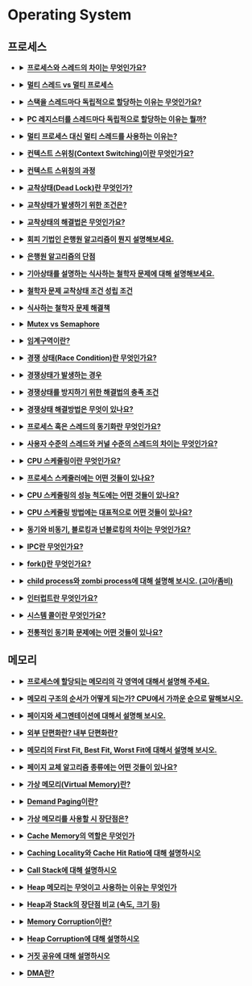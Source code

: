 # Operating System

   <div class="page-body">
      <h2>프로세스</h2>
      <ul>
         <li>
            <details>
               <summary><span style="border-bottom:0.05em solid"><strong>프로세스와 스레드의 차이는 무엇인가요? </strong></span></summary>
               <p>프로세스는 컴퓨터에서 실행중인 프로그램을 말하고 고유한 공간과 자원을 할당 받아 사용합니다.  반면 스레드는 프로세스 안에서 실행되는 여러 흐름의 단위로 프로세스 내의 자원을 공유하고 고유한 stack만을 각자 할당 받습니다. </p>
            </details>
         </li>
      </ul>
      <ul>
         <li>
            <details>
               <summary><strong><span style="border-bottom:0.05em solid">멀티 스레드 vs 멀티 프로세스</span></strong></summary>
               <p>멀티 스레드는 멀티 프로세스보다 적은 메모리 공간을 차지하고 Context Switching이 빠르다는 장점이 있지만, 오류로 인해 하나의 스레드가 종료되면 전체 스레드가 종료될 수 있다는 점과 동기화 문제를 가지고 있다. </p>
               <p>반면, 멀티 프로세싱 방식은 하나의 프로세스가 죽더라도 다른 프로세스에는 영향을 끼치지 않고 정상적으로 수행된다는 장점이 있지만, 멀티 스레드보다 많은 메모리 공간과 CPU 시간을 차지한다는 단점이 존재한다. 이 두 가지는 동시에 여러 작업을 수행한다는 점에서 같지만 적용해야 하는 시스템에 따라 적합/부적합이 구분된다. 따라서 대상 시스템의 특징에 따라 적합한 동작 방식을 선택하고 적용해야 한다</p>
            </details>
         </li>
      </ul>
      <ul>
         <li>
            <details>
               <summary><strong><span style="border-bottom:0.05em solid">스택을 스레드마다 독립적으로 할당하는 이유는 무엇인가요?</span></strong></summary>
               <p>스택은 함수 호출시 전달되는 인자, 복귀 주소값 및 함수 내에서 선언하는 변수 등을 저장하기 위해 사용되는 메모리 공간입니다. 스택 메모리 공간이 독립적이라는 것은 독립적인 함수 호출이 가능함을 의미하고 이는 독립적인 실행 흐름이 추가된다는 것이다. 따라서 스레드의 정의에 따라 독립적인 실행 흐름을 추가하기 위한 최소 조건으로 독립된 스택을 할당하는 것이다.</p>
            </details>
         </li>
      </ul>
      <ul>
         <li>
            <details>
               <summary><strong><span style="border-bottom:0.05em solid">PC 레지스터를 스레드마다 독립적으로 할당하는 이유는 뭘까?</span></strong></summary>
               <p>PC 값은 스레드가 명령어의 어디까지 수행했는지를 나타내게 된다. 스레드는 CPU를 할당받았다가 스케줄러에 의해 다시 선점당한다. 그렇기 때문에 명령어가 연속적으로 수행되지 못하고 어느 부분까지 수행했는지 기억할 필요가 있다. 따라서 PC 레지스터를 독립적으로 할당한다.</p>
            </details>
         </li>
      </ul>
      <ul>
         <li>
            <details>
               <summary><strong><span style="border-bottom:0.05em solid">멀티 프로세스 대신 멀티 스레드를 사용하는 이유는?</span></strong></summary>
               <figure/></a></figure>
               <ul>
                  <li>프로그램을 여러 개 키는 것보다 하나의 프로그램 안에서 여러 작업을 해결하는 것이 더욱 효율적이기 때문이다.</li>
               </ul>
               <ul>
                  <li><span style="border-bottom:0.05em solid">프로세스를 생성하여 자원을 할당하는 시스템 콜이 줄어들어 자원을 효율적으로 관리할 수 있다</span><strong>.</strong></li>
               </ul>
               <ul>
                  <li><span style="border-bottom:0.05em solid">Context Switching시, 캐시 메모리를 비울 필요가 없기 때문에 비용이 적고 더 빠르다</span>.-&gt; 스레드는 Stack 영역만 초기화하면 되기 때문이다.</li>
               </ul>
               <ul>
                  <li>스레드는 프로세스 내의 메모리를 공유하기 때문에 <span style="border-bottom:0.05em solid">데이터 전달이 간단하므로 IPC에 비해 비용이 적고 더 빠르다</span>. -&gt; 스레드는 프로세스의 Stack 영역을 제외한 모든 메모리를 공유하기 때문이다.</li>
               </ul>
            </details>
         </li>
      </ul>
      <ul>
         <li>
            <details>
               <summary><strong><span style="border-bottom:0.05em solid">컨텍스트 스위칭(Context Switching)이란 무엇인가요?</span></strong></summary>
               <p>여러 프로세스를 처리해야 하는 상황에서 현재 진행중인 Task(프로세스, 스레드)의 상태를 PCB에 저장하고 다음에 진행할 Task의 상태값을 읽어 적용하는 과정을 말한다.</p>
            </details>
         </li>
      </ul>
      <ul>
         <li>
            <details>
               <summary><strong><span style="border-bottom:0.05em solid">컨텍스트 스위칭의 과정</span></strong></summary>
               <ul>
                  <li>Task의 대부분 정보는 Register에 저장되고 PCB로 관리된다.</li>
               </ul>
               <ul>
                  <li>현재 실행하고 있는 Task의 PCB 정보를 저장한다.</li>
               </ul>
               <ul>
                  <li>다음 실행할 Task의 PCB 정보를 읽어 Register에 적재하고 CPU가 이전에 진행했던 과정을 연속적으로 수행할 수 있다.</li>
               </ul>
            </details>
         </li>
      </ul>
      <ul>
         <li>
            <details>
               <summary><strong><span style="border-bottom:0.05em solid">교착상태(Dead Lock)란 무엇인가?</span></strong></summary>
               <p>교착 상태는 자원을 여러 곳에서 사용하려고 할 때 발생하는 문제이다.</p>
               <p>서로 원하는 자원이 상대방에게 할당되어 있어 두 프러세스가 무한정 wait 상태에 빠지게 되는 상황.</p>
               <figure/></a></figure>
            </details>
         </li>
      </ul>
      <ul>
         <li>
            <details>
               <summary><strong><span style="border-bottom:0.05em solid">교착상태가 발생하기 위한 조건은?</span></strong></summary>
               <p>4가지 중 하나라도 성립하지 않으면 데드락은 발생하지 않습니다.</p>
               <ol>
                  <li><strong>상호 배제(Mutual exclusion) : </strong>자원은 한번에 한 프로세스만 사용할 수 있음</li>
               </ol>
               <ol>
                  <li><strong>점유 대기(Hold and wait) : </strong>최소한 하나의 자원을 점유하고 있으면서 다른 프로세스에 할당되어 사용하고 있는 자원을 추가로 점유하기 위해 대기하는 프로세스가 존재해야 함</li>
               </ol>
               <ol>
                  <li><strong>비선점(No preemption) : </strong>다른 프로세스에 할당된 자원은 사용이 끝날 때까지 강제로 빼앗을 수 없음</li>
               </ol>
               <ol>
                  <li><strong>순환 대기(Circular wait) : </strong>프로세스의 집합에서 순환 형태로 자원을 대기하고 있어야 함</li>
               </ol>
            </details>
         </li>
      </ul>
      <ul>
         <li>
            <details>
               <summary><span style="border-bottom:0.05em solid"><strong>교착상태의 해결법은 무엇인가요?</strong></span></summary>
               <ol>
                  <li>
                     <strong>예방(prevention)</strong>
                     <p>교착 상태 발생 조건 중 하나를 제거하면서 해결한다 (자원 낭비 엄청 심함)</p>
                     <ul>
                        <li>상호배제 부정 : 여러 프로세스가 공유 자원 사용</li>
                     </ul>
                     <ul>
                        <li>점유대기 부정 : 프로세스 실행전 모든 자원을 할당</li>
                     </ul>
                     <ul>
                        <li>비선점 부정 : 자원 점유 중인 프로세스가 다른 자원을 요구할 때 가진 자원 반납</li>
                     </ul>
                     <ul>
                        <li>순환대기 부정 : 자원에 고유번호 할당 후 순서대로 자원 요구</li>
                     </ul>
                  </li>
               </ol>
               <ol>
                  <li>
                     <strong>회피(avoidance) - </strong>교착 상태 발생 시 피해나가는 방법
                     <p>은행원 알고리즘(Banker&#x27;s Algorithm)
                     <div class="indented">
                        <p>은행에서 모든 고객의 요구가 충족되도록 현금을 할당하는데서 유래함</p>
                        <p>프로세스가 자원을 요구할 때, 시스템은 자원을 할당한 후에도 안정 상태로 남아있으면 자원할당, 아니면 할당을 거부하고 다른 프로세스 들이 자원을 해지할때까지 대기하는 방법</p>
                     </div>
                     </p>
                  </li>
               </ol>
               <ol>
                  <li>
                     <strong>탐지(Detection) &amp; 회복</strong>
                     <p>은행원 알고리즘과 유사한 방식 vs 자원 할당 그래프를 통해 교착 상태를 탐지함</p>
                     <p>자원 요청 시, 탐지 알고리즘을 실행시켜 그에 대한 오버헤드 발생함</p>
                  </li>
               </ol>
               <ol>
                  <li>
                     <strong>회복(Recovery) - </strong>교착 상태 일으킨 프로세스를 종료하거나, 할당된 자원을 해제시켜 회복시키는 방법
                     <p><strong>프로세스 종료 방법</strong></p>
                     <ul>
                        <li>교착 상태의 프로세스를 모두 중지</li>
                     </ul>
                     <ul>
                        <li>교착 상태가 제거될 때까지 하나씩 프로세스 중지</li>
                     </ul>
                     <p><strong>자원 선점 방법</strong></p>
                     <ul>
                        <li>교착 상태의 프로세스가 점유하고 있는 자원을 선점해 다른 프로세스에게 할당 (해당 프로세스 일시정지 시킴)</li>
                     </ul>
                     <ul>
                        <li>우선 순위가 낮은 프로세스나 수행 횟수 적은 프로세스 위주로 프로세스 자원 선점</li>
                     </ul>
                  </li>
               </ol>
               <ol>
                  <li><strong>무시</strong></li>
               </ol>
            </details>
         </li>
      </ul>
      <ul>
         <li>
            <details>
               <summary><span style="border-bottom:0.05em solid"><strong>회피 기법인 은행원 알고리즘이 뭔지 설명해보세요.</strong></span></summary>
               <p>은행원 알고리즘은 은행에서 현금을 할당하는 것에서 유래한 알고리즘입니다.</p>
               <p>프로세스가 자원을 요구할때 자원을 할당한 후에도 안정 상태이면 자원을 할당하고, 그렇지 않으면 다른 자원이 해제될때까지 대기했다가 자원을 할당합니다.</p>
            </details>
         </li>
      </ul>
      <ul>
         <li>
            <details>
               <summary><span style="border-bottom:0.05em solid"><strong>은행원 알고리즘의 단점</strong></span></summary>
               <ul>
                  <li>할당할 수 있는 자원수가 일정 해야함</li>
               </ul>
               <ul>
                  <li>항상 불안전 상태를 방지해야 하므로 <strong>자원 이용도가 낮다</strong></li>
               </ul>
               <ul>
                  <li><strong>최대 자원 요구량</strong>을 미리 알아야 한다.</li>
               </ul>
               <ul>
                  <li>프로세스들은 유한한 시간 안에 자원을 반납해야 한다.</li>
               </ul>
            </details>
         </li>
      </ul>
      <ul>
         <li>
            <details>
               <summary><span style="border-bottom:0.05em solid"><strong>기아상태를 설명하는 식사하는 철학자 문제에 대해 설명해보세요.</strong></span></summary>
               <ol>
                  <li>일정 시간 생각을 한다.</li>
               </ol>
               <ol>
                  <li>왼쪽 포크가 사용 가능해질 때까지 대기한다. 만약 사용 가능하다면 집어든다.</li>
               </ol>
               <ol>
                  <li>오른쪽 포크가 사용 가능해질 때까지 대기한다. 만약 사용 가능하다면 집어든다.</li>
               </ol>
               <ol>
                  <li>양쪽의 포크를 잡으면 일정 시간만큼 식사를 한다.</li>
               </ol>
               <ol>
                  <li>오른쪽 포크를 내려놓는다.</li>
               </ol>
               <ol>
                  <li>왼쪽 포크를 내려놓는다.</li>
               </ol>
               <ol>
                  <li>다시 1번으로 돌아간다.</li>
               </ol>
            </details>
         </li>
      </ul>
      <ul>
         <li>
            <details>
               <summary><span style="border-bottom:0.05em solid"><strong>철학자 문제 교착상태 조건 성립 조건</strong></span></summary>
               <p><strong>상호 배제 -&gt; </strong>젓가락은 한 번에 한 철학자만 사용할 수 있습니다.</p>
               <p><strong>점유와 대기 -&gt;</strong> 왼쪽 젓가락을 점유하면서 오른쪽 젓가락을 대기합니다.</p>
               <p><strong>비선점 -&gt; </strong>이미 누군가가 집어 든 젓가락을 강제로 뺏을 수 없습니다.</p>
               <p><strong>환형 대기 -&gt; </strong>모든 철학자들이 오른쪽에 앉은 철학자가 젓가락을 놓기를 기다립니다.</p>
            </details>
         </li>
      </ul>
      <ul>
         <li>
            <details>
               <summary><span style="border-bottom:0.05em solid"><strong>식사하는 철학자 문제 해결책</strong></span></summary>
               <ol>
                  <li>모두 젓가락을 내려두고 랜덤시간동안 기다린 다음 식사 (기아현상이 발생할 수 있는 가능성이 남아 있음)</li>
               </ol>
               <ol>
                  <li>
                     뮤텍스 - <mark class="highlight-gray">(화장실이 하나밖에 없는 식당)</mark>
                     <p>공유된 자원의 데이터를 여러 쓰레드가 접근하는 것을 막는 것</p>
                     <p>식사할 수 있는 상황을 하나의 key로 관리</p>
                     <p>오직 하나의 쓰레드만이 동일한 시점에 뮤텍스를 얻어 임계 영역(Critical Section)에 들어올 수 있다. 그리고 오직 이 쓰레드만이 임계 영역에서 나갈 때 뮤텍스를 해제할 수 있다.</p>
                     <p>Critical Section을 가진 쓰레드들의 Running tme이 서로 겹치지 않게 각각 단독으로 실행되게 하는 기술</p>
                  </li>
               </ol>
               <ol>
                  <li>
                     세마포어 -<mark class="highlight-gray"> (화장실이 여러개인 식당)</mark>
                     <p>공유된 자원의 데이터를 여러 프로세스가 접근하는 것을 막는 것</p>
                     <p>Signaling mechanism. 현재 공유자원에 접근할 수 있는 쓰레드, 프로세스의 수를 나타내는 값을 두어 상호배제를 달성하는 기법</p>
                     <p>락을 걸지 않은 쓰레드도 Signal을 보내 락을 해제할 수 있다는</p>
                  </li>
               </ol>
            </details>
         </li>
      </ul>
      <ul>
         <li>
            <details>
               <summary><span style="border-bottom:0.05em solid"><strong>Mutex vs Semaphore</strong></span></summary>
               <p>세마포어와 뮤텍스는 동기화 문제를 해결하기 위한 방법입니다. 여러 프로세스가 공유자원에 접근할때, 한 프로세스가 크리티컬 섹션에서 수행중이라면 다른 프로세스는 자신의 크리티컬 섹션에 들어가지 못하게 해야합니다.</p>
               <p><strong>세마포어</strong>에는 P연산과 V연산이 있습니다. P연산은 자원을 할당하는 연산이고 V연산은 자원을 해제하는 연산입니다. 크리티컬 섹션에 들어가기 전 세마포어를 통해 자원에 접근가능한지 확인을 하며 동기화문제를 해결합니다. 공유 자원에 프로세스들이 최대 허용치만큼 접근할 수 있음</p>
               <p><strong>뮤텍스</strong>는 이진 세마포어의 일종으로 자원에 lock을 걸면서 동기화 문제를 해결합니다. <strong>상호 배제</strong> 개념을 이용하며 크리티컬 섹션을 가진 스레드들이 각각 단독으로 실행되게 하는 기술입니다.</p>
            </details>
         </li>
      </ul>
      <ul>
         <li>
            <details>
               <summary><span style="border-bottom:0.05em solid"><strong>임계구역이란?</strong></span></summary>
               <p>여러 프로세스가 데이터를 공유하며 수행될 때, 각 프로세스에서 공유 데이터를 접근하는 프로그램 코드 부분</p>
            </details>
         </li>
      </ul>
      <ul>
         <li>
            <details>
               <summary><span style="border-bottom:0.05em solid"><strong>경쟁 상태(Race Condition)란 무엇인가요?</strong></span></summary>
               <p>두 개 이상의 프로세스가 공통 자원을 병행적으로(concurrently) 읽거나 쓰는 동작을 할 때, 공용 데이터에 대한 접근이 어떤 순서에 따라 이루어졌는지에 따라 그 실행 결과가 같지 않고 달라지는 상황</p>
            </details>
         </li>
      </ul>
      <ul>
         <li>
            <details>
               <summary><span style="border-bottom:0.05em solid"><strong>경쟁상태가 발생하는 경우</strong></span></summary>
               <ol>
                  <li>
                     <strong>커널 작업을 수행하는 중에 인터럽트 발생</strong>
                     <ul>
                        <li>문제점 : 커널모드에서 데이터를 로드하여 작업을 수행하다가 인터럽트가 발생하여 같은 데이터를 조작하는 경우</li>
                     </ul>
                     <ul>
                        <li>해결법 : 커널모드에서 작업을 수행하는 동안, 인터럽트를 disable 시켜 CPU 제어권을 가져가지 못하도록 한다.</li>
                     </ul>
                  </li>
               </ol>
               <ol>
                  <li>
                     <strong>프로세스가 &#x27;System Call&#x27;을 하여 커널 모드로 진입하여 작업을 수행하는 도중 문맥 교환이 발생할 때</strong>
                     <ul>
                        <li>문제점 : 프로세스1이 커널모드에서 데이터를 조작하는 도중, 시간이 초과되어 CPU 제어권이 프로세스2로 넘어가 같은 데이터를 조작하는 경우 ( 프로세스2가 작업에 반영되지 않음 )</li>
                     </ul>
                     <ul>
                        <li>해결법 : 프로세스가 커널모드에서 작업을 하는 경우 시간이 초과되어도 CPU 제어권이 다른 프로세스에게 넘어가지 않도록 함</li>
                     </ul>
                  </li>
               </ol>
               <ol>
                  <li>
                     <strong>멀티 프로세서 환경에서 공유 메모리 내의 커널 데이터에 접근할 때</strong>
                     <ul>
                        <li>문제점 : 멀티 프로세서 환경에서 2개의 CPU가 동시에 커널 내부의 공유 데이터에 접근하여 조작하는 경우</li>
                     </ul>
                     <ul>
                        <li>해결법 : 커널 내부에 있는 각 공유 데이터에 접근할 때마다, 그 데이터에 대한 lock/unlock을 하는 방법</li>
                     </ul>
                  </li>
               </ol>
            </details>
         </li>
      </ul>
      <ul>
         <li>
            <details>
               <summary><span style="border-bottom:0.05em solid"><strong>경쟁상태를 방지하기 위한 해결법의 충족 조건</strong></span></summary>
               <ul>
                  <li>
                     Mutual Exclusion (상호 배제)
                     <ul>
                        <li>어떤 프로세스 가 임계 영역을 수행 중이면 다른 모든 프로세스들은 그 임계 영역에 들어가면 안된다.</li>
                     </ul>
                  </li>
               </ul>
               <ul>
                  <li>
                     Progress
                     <ul>
                        <li>아무도 임계 영역에 있지 않은 상태에서 임계 영역에 들어가려는 프로세스가 있으면 들어가게 해주어야 한다. ( livelock 방지 )</li>
                     </ul>
                  </li>
               </ul>
               <ul>
                  <li>
                     Bounded Waiting
                     <ul>
                        <li>프로세스가 임계 영역에 들어가려고 요청한 후부터 다른 프로세스들이 임계 영역에 들어가는 횟수에 한계가 있어야 한다 ( starvation 방지 )</li>
                     </ul>
                  </li>
               </ul>
            </details>
         </li>
      </ul>
      <ul>
         <li>
            <details>
               <summary><span style="border-bottom:0.05em solid"><strong>경쟁상태 해결방법은 무엇이 있나요?</strong></span></summary>
               <ol>
                  <li>상호배제</li>
               </ol>
               <ol>
                  <li>
                     동기화
                     <ul>
                        <li>세마포어</li>
                     </ul>
                     <ul>
                        <li>모니터</li>
                     </ul>
                     <ul>
                        <li>락</li>
                     </ul>
                  </li>
               </ol>
            </details>
         </li>
      </ul>
      <ul>
         <li>
            <details>
               <summary><span style="border-bottom:0.05em solid"><strong>프로세스 혹은 스레드의 동기화란 무엇인가요?</strong></span></summary>
               <p>동기화란 병렬적으로 수행되는 작업들에 대해 자원 접근 순서를 정해 서로가 알고있는 정보가 일치하도록 하는 것</p>
            </details>
         </li>
      </ul>
      <ul>
         <li>
            <details>
               <summary><strong><span style="border-bottom:0.05em solid">사용자 수준의 스레드와 커널 수준의 스레드의 차이는 무엇인가요?</span></strong></summary>
               <p><strong>커널 수준 스레드</strong></p>
               <ul>
                  <li>스레드를 생성하고 스케줄링하는 주체가 커널</li>
               </ul>
               <ul>
                  <li>장점 : 커널이 직접 제공해주므로 안정성과 다양한 기능 제공</li>
               </ul>
               <ul>
                  <li>단점 : 유저 모드에서 커널 모드로의 전환이 빈번함</li>
               </ul>
               <p><strong>사용자 수준 스레드</strong></p>
               <ul>
                  <li>스레드 기능을 제공하는 라이브러리를 이용하므로 커널에 의존하지 않음</li>
               </ul>
               <ul>
                  <li>장점 : 커널이 스레드를 모르기때문에 모드 간의 전환이 없고 성능 이득 발생</li>
               </ul>
               <ul>
                  <li>단점 : 하나의 스레드가 커널에 블로킹되면 프로세스 전체가 블로킹됨</li>
               </ul>
            </details>
         </li>
      </ul>
      <ul>
         <li>
            <details>
               <summary><span style="border-bottom:0.05em solid"><strong>CPU 스케줄링이란 무엇인가요?</strong></span></summary>
               <p>CPU 스케줄링이란 CPU를 배정하는 것을 말한다.</p>
               <ul>
                  <li>오버헤드, 기아현상, 소요시간, 반환시간, 대기시간 낮추기</li>
               </ul>
               <ul>
                  <li>처리량, 사용률, 응답 시간 높이기</li>
               </ul>
               <ul>
                  <li>선점 스케줄링 : OS가 CPU의 사용권을 빼앗을 수 있음</li>
               </ul>
               <ul>
                  <li>비선점 스케줄링 : CPU를 빼앗을 수 없음</li>
               </ul>
            </details>
         </li>
      </ul>
      <ul>
         <li>
            <details>
               <summary><strong><span style="border-bottom:0.05em solid">프로세스 스케줄러에는 어떤 것들이 있나요?</span></strong></summary>
               <ul>
                  <li>장기 스케줄러 : 어떤 프로세스를 ready queue에 보낼지, 시분할 시스템에서는 잘 안둠</li>
               </ul>
               <ul>
                  <li>단기 스케줄러 : 어떤 프로세스를 실행시킬지</li>
               </ul>
               <ul>
                  <li>중기 스케줄러 : 메모리에 공간이 부족한 경우 어떤 프로세스를 swap out할지</li>
               </ul>
            </details>
         </li>
      </ul>
      <ul>
         <li>
            <details>
               <summary><span style="border-bottom:0.05em solid"><strong>CPU 스케줄링의 성능 척도에는 어떤 것들이 있나요?</strong></span></summary>
               <ul>
                  <li>CPU Utilization(이용률) : 전체 시간 중 CPU가 놀지 않고 일한 시간, 이용률이 높을수록 좋음</li>
               </ul>
               <ul>
                  <li>Throughput(처리량) : 단위 시간당 처리량, CPU가 얼마나 많은 일을 했는가, 높을수록 좋음</li>
               </ul>
               <ul>
                  <li>Turnaround Time(소요시간, 반환시간) : CPU 사용한 시간 + 기다린 시간, 짧을수록 좋음</li>
               </ul>
               <ul>
                  <li>Waiting Time(대기시간) : 프로세스가 Ready Queue에서 기다린 전체 시간의 합, 짧을수록 좋음</li>
               </ul>
               <ul>
                  <li>Response Time(응답시간) : 프로세스가 Ready Queue에 들어가서 최초로 CPU 얻기까지의 시간, 짧을수록 좋음</li>
               </ul>
            </details>
         </li>
      </ul>
      <ul>
         <li>
            <details>
               <summary><span style="border-bottom:0.05em solid"><strong>CPU 스케줄링 방법에는 대표적으로 어떤 것들이 있나요?</strong></span></summary>
               <p><strong>선점 스케줄링</strong></p>
               <ul>
                  <li>우선순위 스케줄링 : 우선순위가 높은 순서대로 처리</li>
               </ul>
               <ul>
                  <li>Round Robin : 동일한 시간의 time quantum만큼 할당</li>
               </ul>
               <ul>
                  <li>Multilevel Queue : 작업을 여러 종류의 큐로 나누어 큐마다 다른 time quantum 할당</li>
               </ul>
               <ul>
                  <li>Multilevel-feedback Queue : Multilevel에서 time quantum을 채우면 다음 level로 내려감</li>
               </ul>
               <p><strong>비선점 스케줄링</strong></p>
               <ul>
                  <li>FCFS : 큐에 도착한 순서대로 CPU 할당</li>
               </ul>
               <ul>
                  <li>SJF : 수행시간이 짧은 것 부터 CPU 할당</li>
               </ul>
            </details>
         </li>
      </ul>
      <ul>
         <li>
            <details>
               <summary><span style="border-bottom:0.05em solid"><strong>동기와 비동기, 블로킹과 넌블로킹의 차이는 무엇인가요?</strong></span></summary>
               <p>동기/비동기 - 작업 주체 여러개</p>
               <p>블로킹/논블로킹 - 작업이 여러개</p>
               <p></p>
               <p>동기 : 시작과 종료를 동시에 하거나, 하나가 끝나면 다른 하나가 시작하는 경우</p>
               <p>비동기 : 별도의 시작/종료를 가짐</p>
               <p>블로킹 : 작업을 하다가 다른 작업이 완료될때까지 기다렸다가 다시 수행</p>
               <p>넌블로킹 : 다른 작업과 관련없이 자기 작업 계속함</p>
            </details>
         </li>
      </ul>
      <ul>
         <li>
            <details>
               <summary><span style="border-bottom:0.05em solid"><strong>IPC란 무엇인가요?</strong></span></summary>
               <p>IPC는 Inter-Process Communication의 약자로 프로세스간 통신을 의미합니다. 프로세스는 커널이 제공하는 IPC 설비를 이용해 프로세스간 통신을 할 수 있습니다. </p>
               <p>IPC설비의 종류는 여섯 가지가 있습니다. </p>
               <p>첫번째는, PIPE (익명 파이프) 입니다. PIPE는 두 프로세스간 파이프를 연결해서 통신을 하는 방식입니다. 여기서 한 프로세스는 쓰기만 가능하고 다른 프로세스는 읽기만 가능하다는 특징이 있습니다. 한쪽 방향으로만 통신이 가능하기 때문에 반이중 통신이라고 부르기도 합니다. PIPE는 간단하게 사용할 수 있다는 장점이 있습니다.</p>
               <p>두번째는, Named PIPE (FIFO) 입니다. PIPE는 통신하는 프로세스가 명확할 경우 사용하는 반면, Named PIPE는 전혀 모르는 사이의 프로세스들의 통신에 사용합니다. 익명 PIPE는 부모가 동일한 프로세스들 사이에서만 통신이 가능하지만 Named PIPE는 부모 프로세스에 상관없이 프로세스들 사이의 통신을 할 수 있다는 점이 특징입니다. 이는 프로세스 통신을 위해 mkfifo함수를 이용해 파일을 생성하기 때문에 가능합니다. 하지만, 익명 PIPE와 동일하게 동시에 읽기/쓰기가 불가능 합니다. 이는 두개의 파일을 읽기전용, 쓰기전용으로 만들어서 해결할 수 있습니다. 전이중 통신을 위해서는 두 개의 fifo 파일을 만들어서 사용해야 합니다.</p>
               <p>세번째는, 메세지 큐 입니다. 메세지 큐는 선입선출의 형태로 통신이 이루어지는 점에서 Named PIPE와 동일합니다. 차이점은 Named PIPE가 데이터의 흐름이라면 메세지 큐는 메모리 공간이라는 점입니다. 이는 여러개의 프로세스가 메세지 큐의 데이터에 접근할 수 있음을 의미합니다.</p>
               <p>네번째는, 공유메모리 입니다. 앞서 PIPE, Named PIPE, 메세지 큐가 통신을 이용해 데이터를 주고받는다면, 공유메모리는 프로세스간 메모리 영역을 공유해서 사용할 수 있도록 지원합니다. 프로세스가 공유 메모리 할당을 커널에 요청하면 커널은 해당 프로세스에 메모리 공간을 할당해줍니다. 이후 어떤 프로세스건 해당 메모리영역에 접근할 수 있습니다. 공유 메모리는 곧바로 메모리에 접근할 수 있기 때문에 IPC 방식 중 속도가 제일 빠릅니다.</p>
               <p>다섯번째는, 메모리 맵 입니다. 메모리 맵은 공유 메모리와 메모리를 공유한다는 점은 동일합니다. 하지만, 현재 열려져 있는 파일을 공유하는 점에서 차이가 있습니다. 열린 파일이 메모리에 올라가있으면 다른 프로세스가 해당 파일을 사용할 때 또다시 파일을 열지않고 공유한 상태로 사용하는 것이 더 효율적입니다.</p>
               <p>여섯번째는, 소켓입니다. 소켓은 소켓을 만들어 통신하는 방법입니다. 소켓 통신은 데이터 교환을 위해 양쪽 PC에서 각각 임의의 포트를 정하고 해당 포트 간의 대화를 통해 데이터를 주고받는 방식입니다. 이 때 각각 PC의 프로세스는 임의의 PORT를 맡아 데이터를 송수신 합니다.</p>
            </details>
         </li>
      </ul>
      <ul>
         <li>
            <details>
               <summary><span style="border-bottom:0.05em solid"><strong>fork()란 무엇인가요?</strong></span></summary>
            </details>
         </li>
      </ul>
      <ul>
         <li>
            <details>
               <summary><span style="border-bottom:0.05em solid"><strong>child process와 zombi process에 대해 설명해 보시오. (고아/좀비)</strong></span></summary>
               <p>자식 프로세스 : fork로 자식프로세스를 만든 상태. 부모의 데이터,힙,스택, PCB 복사</p>
               <p>좀비 프로세스 : 프로세스가 종료됐는데 메모리상에 정보가 남아있는 상태, 부모가 wait로 보고받지 못함</p>
               <p>고아 프로세스 : 부모 프로세스가 먼저 종료돼서 부모 프로세스를 잃은 프로세스, init이 자식프로세스 회수함</p>
            </details>
         </li>
      </ul>
      <ul>
         <li>
            <details>
               <summary><span style="border-bottom:0.05em solid"><strong>인터럽트란 무엇인가요?</strong></span></summary>
               <p>인터럽트란 프로세스 실행 중에 예외상황이 발생하여 처리가 필요한 경우 CPU에게 알려 처리할 수 있도록 하는 것을 말합니다. </p>
               <p>폴링은 대상을 주기적으로 감시하여 상황이 발생하면 해당 루틴을 처리합니다.</p>
               <p>인터럽트란 CPU가 프로그램을 실행하고 있는 도중에 입출력 요청 또는 예외상황을 처리해야 하면 실행하던 프로그램을 멈추고 CPU가 해당 작업을 처리하도록 하는 것을 말합니다. 인터럽트는 하드웨어 인터럽트와 소프트웨어 인터럽트로 구성되어 있습니다. 하드웨어 인터럽트는 하드웨어 기기가 인터럽트를 요청하는 것이고 소프트웨어 인터럽트는 예외처리, 시스템 콜이 발생하는 상황에서 실행됩니다.</p>
            </details>
         </li>
      </ul>
      <ul>
         <li>
            <details>
               <summary><span style="border-bottom:0.05em solid"><strong>시스템 콜이란 무엇인가요?</strong></span></summary>
               <p>시스템 콜은 사용자나 응용 프로그램이 커널에서 제공하는 기능을 사용하기 위한 인터페이스 입니다. 운영체제는 커널이 제공하는 서비스를 시스템콜을 이용해 제한함으로써 컴퓨터 자원을 보호합니다.</p>
               <p>예시로는 프로세스 생성/종료나 I/O작업 등이 있습니다. (fork, exec, exit, wait)</p>
            </details>
         </li>
      </ul>
      <ul>
         <li>
            <details>
               <summary><span style="border-bottom:0.05em solid"><strong>전통적인 동기화 문제에는 어떤 것들이 있나요?</strong></span></summary>
               <p><strong>1. Bounded- Buffer Problem</strong></p>
               <p><strong>2. Readers and Writers Problem</strong></p>
               <p><strong>3. Dining Philosophers Problem</strong></p>
            </details>
         </li>
      </ul>
      <p></p>
      <p></p>
      <h2>메모리</h2>
      <ul>
         <li>
            <details>
               <summary><span style="border-bottom:0.05em solid"><strong>프로세스에 할당되는 메모리의 각 영역에 대해서 설명해 주세요.</strong></span></summary>
               <ul>
                  <li>코드 : 실행할 명령어 저장</li>
               </ul>
               <ul>
                  <li>데이터 : 프로그램에 필요한 전역변수나 정적변수 저장</li>
               </ul>
               <ul>
                  <li>스택 : 함수 호출에 필요한 스택 프레임 저장</li>
               </ul>
               <ul>
                  <li>힙 : 사용자가 관리하는 공간으로 메모리가 동적으로 할당되고 해제됨, JAVA에서는 GC가 메모리를 알아서 해제해줌</li>
               </ul>
               <figure/></a></figure>
            </details>
         </li>
      </ul>
      <ul>
         <li>
            <details>
               <summary><span style="border-bottom:0.05em solid"><strong>메모리 구조의 순서가 어떻게 되는가? CPU에서 가까운 순으로 말해보시오.</strong></span></summary>
               <p>레지스터, 캐시, 주기억장치, 보조기억장치 순서입니다.</p>
               <p>CPU는 프로그램 실행 시 먼저 레지스터에 필요한 데이터가 있는지 확인합니다.</p>
               <p>레지스터에 필요한 데이터가 존재하지 않는다면 캐시를, 캐시에도 없다면 주기억장치를, 주기억장치에도 없다면 보조기억장치를 확인하며 필요한 데이터를 적재합니다.</p>
               <p>https://popcorntree.tistory.com/68</a></p>
               <figure/></a></figure>
               <ul>
                  <li><strong>레지스터</strong> : CPU 내에 존재하는 메모리로 빠르고 작다.</li>
               </ul>
               <ul>
                  <li><strong>캐시</strong> : CPU와 주기억장치 사이에서 중간 저장소 역할을 함. Locality 특성 이용</li>
               </ul>
               <ul>
                  <li><strong>주기억장치</strong> : 현재 수행되는 프로그램과 데이터 저장</li>
               </ul>
               <ul>
                  <li><strong>보조기억장치</strong> : 용량이 크나 느리다.</li>
               </ul>
            </details>
         </li>
      </ul>
      <ul>
         <li>
            <details>
               <summary><span style="border-bottom:0.05em solid"><strong>페이지와 세그멘테이션에 대해서 설명해 보시오.</strong></span></summary>
               <p>메모리를 관리 기법 중 불연속 메모리 관리 기법입니다.
                  페이징은 외부단편화와 압축 작업을 해결하기 위한 방법으로, 페이지라는 고정 크기로 logical memory를 분리하고, 페이지와 같은 크기의 프레임으로 physical memory를 분리합니다. 페이징을 사용하면 외부 단편화를 해결한다는 장점이 있지만 내부단편화는 여전히 존재합니다.
               </p>
               <p>세그멘테이션은 페이징과는 달리 서로 다른 크기의 논리적 단위인 세그먼트로 메모리를 분리합니다. 세그멘테이션을 사용하면 세그먼트들이 메모리에 할당되고 해제되는 과정에서 외부단편화가 발생합니다. 하지만 세그먼트는 메모리를 의미 단위로 나누기 때문에 보호와 공유에서 효율적입니다.</p>
               <p><strong>메모리 관리 기법</strong></p>
               <ul>
                  <li>연속 메모리 관리 : 고정 분할(내부단편화), 동적 분할(외부단편화)</li>
               </ul>
               <ul>
                  <li>불연속 메모리 관리 : 페이징, 세그멘테이션</li>
               </ul>
            </details>
         </li>
      </ul>
      <ul>
         <li>
            <details>
               <summary><span style="border-bottom:0.05em solid"><strong>외부 단편화란? 내부 단편화란?</strong></span></summary>
               <p><strong>내부 단편화</strong>란 프로세스가 사용하는 메모리 공간 중 남는 부분이 발생하는 현상입니다.</p>
               <p><strong>외부 단편화</strong>란 physical memory 사이에 사용하지 못하는 공간이 생기는 현상을 말합니다.</p>
            </details>
         </li>
      </ul>
      <ul>
         <li>
            <details>
               <summary><span style="border-bottom:0.05em solid"><strong>메모리의 First Fit, Best Fit, Worst Fit에 대해서 설명해 보시오.</strong></span></summary>
               <ol>
                  <li>First fit : 메모리의 처음부터 검사해서 크기가 충분한 첫번째 메모리에 할당</li>
               </ol>
               <ol>
                  <li>Next fit : 마지막으로 참조한 메모리 공간에서부터 탐색을 시작해 공간을 찾음</li>
               </ol>
               <ol>
                  <li>Best fit : 모든 메모리 공간을 검사해서 내부 단편화를 최소화하는 공간에 할당</li>
               </ol>
            </details>
         </li>
      </ul>
      <ul>
         <li>
            <details>
               <summary><span style="border-bottom:0.05em solid"><strong>페이지 교체 알고리즘 종류에는 어떤 것들이 있나요?</strong></span></summary>
               <p>OPT : 최적 교체. 앞으로 가장 오랫동안 사용하지 않을 페이지 교체 (실현 가능성 희박)</p>
               <p>FIFO : 메모리가 할당된 순서대로 페이지를 교체</p>
               <p>LRU : 최근에 가장 오랫동안 사용하지 않은 페이지를 교체</p>
               <p>LFU : 사용 빈도가 가장 적은 페이지를 교체</p>
               <p>NUR : 최근에 사용하지 않은 페이지를 교체</p>
            </details>
         </li>
      </ul>
      <ul>
         <li>
            <details>
               <summary><span style="border-bottom:0.05em solid"><strong>가상 메모리(Virtual Memory)란?</strong></span></summary>
               <p>메모리에 로드된, 실행중인 프로세스가 메모리가 아닌 가상의 공간을 참조해 마치 커다란 물리 메모리를 갖는 것처럼 사용할 수 있게 해주는 기법</p>
               <p>프로그램에 실제 메모리 주소가 아닌 가상 메모리 주소를 할당하는 방법</p>
            </details>
         </li>
      </ul>
      <ul>
         <li>
            <details>
               <summary><span style="border-bottom:0.05em solid"><strong>Demand Paging이란?</strong></span></summary>
               <p>현재 필요한 부분만 메모리에 적재하는 것</p>
               <p>페이지가 올라와있는지 구별시에는 유효-무효 비트를 사용함</p>
            </details>
         </li>
      </ul>
      <ul>
         <li>
            <details>
               <summary><span style="border-bottom:0.05em solid"><strong>가상 메모리를 사용할 시 장단점은?</strong></span></summary>
            </details>
         </li>
      </ul>
      <ul>
         <li>
            <details>
               <summary><span style="border-bottom:0.05em solid"><strong>Cache Memory의 역할은 무엇인가</strong></span></summary>
               <p>캐시 메모리는 CPU와 메모리 사이의 속도 차이를 완화하기 위한 역할을 합니다. 캐시는 메모리의 데이터를 미리 가져와 저장해두는 임시 장소로 앞으로 사용될 것으로 예상되는 데이터를 미리 저장해 놓습니다. </p>
            </details>
         </li>
      </ul>
      <ul>
         <li>
            <details>
               <summary><span style="border-bottom:0.05em solid"><strong>Caching Locality와 Cache Hit Ratio에 대해 설명하시오</strong></span></summary>
               <p><strong>캐시 적중률</strong>은 CPU가 사용할 데이터를 캐시에서 탐색 했을 때, 원하는 데이터가 캐시에 존재할 확률을 의미합니다. </p>
               <p><strong>캐시 적중률</strong>을 높이기 위해서는 캐시 메모리의 크기를 늘리는 방법과 앞으로 많이 사용될 데이터를 캐시에 저장하는 방법이 있습니다. </p>
               <p>앞으로 많이 사용될 데이터를 저장하기 위해서는 <strong>캐시 지역성</strong>을 이용할 수 있습니다. 캐시 지역성은 현재 사용하고 있는 메모리 위치에서 가까운 데이터를 사용할 확률이 높다는 개념입니다. 따라서, 현재 접근하고 있는 메모리 근처의 값들을 캐시에 저장해놓는다면 캐시 적중률을 높일 수 있습니다.</p>
            </details>
         </li>
      </ul>
      <ul>
         <li>
            <details>
               <summary><span style="border-bottom:0.05em solid"><strong>Call Stack에 대해 설명하시오</strong></span></summary>
               <p>컴퓨터 프로그램에서 현재 실행 중인 서브루틴에 관한 정보를 저장하는 스택 자료구조</p>
            </details>
         </li>
      </ul>
      <ul>
         <li>
            <details>
               <summary><span style="border-bottom:0.05em solid"><strong>Heap 메모리는 무엇이고 사용하는 이유는 무엇인가</strong></span></summary>
            </details>
         </li>
      </ul>
      <ul>
         <li>
            <details>
               <summary><span style="border-bottom:0.05em solid"><strong>Heap과 Stack의 장단점 비교 (속도, 크기 등)</strong></span></summary>
               <p><strong>스택</strong> : 빠르다, 스택 크기 제한</p>
               <p><strong>힙</strong> : 메모리 크기 제한 없음, 메모리를 직접 관리해야함, 상대적으로 느림</p>
            </details>
         </li>
      </ul>
      <ul>
         <li>
            <details>
               <summary><span style="border-bottom:0.05em solid"><strong>Memory Corruption이란?</strong></span></summary>
               <p>버그로 인한 메모리 오염, 예상되지 않은 메모리 값 변경 등에 의해 일어남</p>
            </details>
         </li>
      </ul>
      <ul>
         <li>
            <details>
               <summary><span style="border-bottom:0.05em solid"><strong>Heap Corruption에 대해 설명하시오</strong></span></summary>
            </details>
         </li>
      </ul>
      <ul>
         <li>
            <details>
               <summary><span style="border-bottom:0.05em solid"><strong>거짓 공유에 대해 설명하시오</strong></span></summary>
            </details>
         </li>
      </ul>
      <ul>
         <li>
            <details>
               <summary><span style="border-bottom:0.05em solid"><strong>DMA란?</strong></span></summary>
               <p>CPU를 대신하여 I/O장치와 Memory사이의 데이터전송을 담당하는 장치</p>
               <p>주변장치(하드디스크, 그래픽카드)들이 메모리에 직접 접근하여 읽거나 쓰도록 하는 기능</p>
               <p>CPU의 개입 없이 I/O장치와 기억장치 사이의 데이터를 전송할수있음</p>
               <p>인터럽트 발생 횟수 최소화하여 성능 높임</p>
            </details>
         </li>
      </ul>
   </div>
